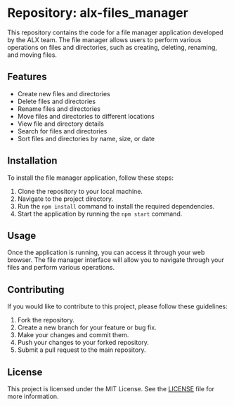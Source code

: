 # Repository: alx-files_manager

This repository contains the code for a file manager application developed by the ALX team. The file manager allows users to perform various operations on files and directories, such as creating, deleting, renaming, and moving files.

## Features

- Create new files and directories
- Delete files and directories
- Rename files and directories
- Move files and directories to different locations
- View file and directory details
- Search for files and directories
- Sort files and directories by name, size, or date

## Installation

To install the file manager application, follow these steps:

1. Clone the repository to your local machine.
2. Navigate to the project directory.
3. Run the `npm install` command to install the required dependencies.
4. Start the application by running the `npm start` command.

## Usage

Once the application is running, you can access it through your web browser. The file manager interface will allow you to navigate through your files and perform various operations.

## Contributing

If you would like to contribute to this project, please follow these guidelines:

1. Fork the repository.
2. Create a new branch for your feature or bug fix.
3. Make your changes and commit them.
4. Push your changes to your forked repository.
5. Submit a pull request to the main repository.

## License

This project is licensed under the MIT License. See the [LICENSE](LICENSE) file for more information.
